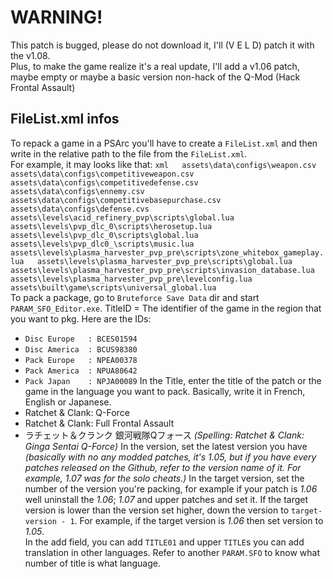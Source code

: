 # WARNING!
This patch is bugged, please do not download it, I'll (V E L D) patch it with the v1.08.  
Plus, to make the game realize it's a real update, I'll add a v1.06 patch, maybe empty or maybe a basic version non-hack of the Q-Mod (Hack Frontal Assault)

## FileList.xml infos

To repack a game in a PSArc you'll have to create a `FileList.xml` and then write in the relative path to the file from the `FileList.xml`.  
For example, it may looks like that: ```xml  
assets\data\configs\weapon.csv  
assets\data\configs\competitiveweapon.csv  
assets\data\configs\competitivedefense.csv  
assets\data\configs\ennemy.csv  
assets\data\configs\competitivebasepurchase.csv  
assets\data\configs\defense.cvs  
assets\levels\acid_refinery_pvp\scripts\global.lua  
assets\levels\pvp_dlc_0\scripts\herosetup.lua  
assets\levels\pvp_dlc_0\scripts\global.lua  
assets\levels\pvp_dlc0_\scripts\music.lua  
assets\levels\plasma_harvester_pvp_pre\scripts\zone_whitebox_gameplay.lua  
assets\levels\plasma_harvester_pvp_pre\scripts\global.lua  
assets\levels\plasma_harvester_pvp_pre\scripts\invasion_database.lua  
assets\levels\plasma_harvester_pvp_pre\levelconfig.lua  
assets\built\game\scripts\universal_global.lua```  
To pack a package, go to `Bruteforce Save Data` dir and start `PARAM_SFO_Editor.exe`.
TitleID = The identifier of the game in the region that you want to pkg. Here are the IDs:
- `Disc Europe   : BCES01594`
- `Disc America  : BCUS98380`
- `Pack Europe   : NPEA00378`
- `Pack America  : NPUA80642`
- `Pack Japan    : NPJA00089`
In the Title, enter the title of the patch or the game in the language you want to pack. Basically, write it in French, English or Japanese.
- Ratchet & Clank: Q-Force
- Ratchet & Clank: Full Frontal Assault
- ラチェット＆クランク 銀河戦隊Qフォース *(Spelling: Ratchet & Clank: Ginga Sentai Q-Force)*
In the version, set the latest version you have *(basically with no any modded patches, it's 1.05, but if you have every patches released on the Github, refer to the version name of it. For example, 1.07 was for the solo cheats.)*
In the target version, set the number of the version you're packing, for example if your patch is *1.06* well uninstall the *1.06*; *1.07* and upper patches and set it. If the target version is lower than the version set higher, down the version to `target-version - 1`. For example, if the target version is *1.06* then set version to *1.05*.  
In the add field, you can add `TITLE01` and upper `TITLE`s you can add translation in other languages. Refer to another `PARAM.SFO` to know what number of title is what language.
